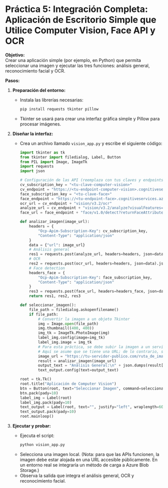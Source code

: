 # Práctica 5: Integración Completa: Aplicación de Escritorio Simple que Utilice Computer Vision, Face API y OCR

**Objetivo:**  
Crear una aplicación simple (por ejemplo, en Python) que permita seleccionar una imagen y ejecutar las tres funciones: análisis general, reconocimiento facial y OCR.

**Pasos:**

1. **Preparación del entorno:**
   - Instala las librerías necesarias:
     ```bash
     pip install requests tkinter pillow
     ```
   - Tkinter se usará para crear una interfaz gráfica simple y Pillow para procesar imágenes.

2. **Diseñar la interfaz:**
   - Crea un archivo llamado `vision_app.py` y escribe el siguiente código:
     ```python
     import tkinter as tk
     from tkinter import filedialog, Label, Button
     from PIL import Image, ImageTk
     import requests
     import json

     # Configuración de las API (reemplaza con tus claves y endpoints)
     cv_subscription_key = "<tu-clave-computer-vision>"
     cv_endpoint = "https://<tu-endpoint-computer-vision>.cognitiveservices.azure.com/"
     face_subscription_key = "<tu-clave-face>"
     face_endpoint = "https://<tu-endpoint-face>.cognitiveservices.azure.com/"
     ocr_url = cv_endpoint + "vision/v3.2/ocr"
     analyze_url = cv_endpoint + "vision/v3.2/analyze?visualFeatures=Description,Tags"
     face_url = face_endpoint + "face/v1.0/detect?returnFaceAttributes=age,gender,emotion"

     def analizar_imagen(image_url):
         headers = {
             "Ocp-Apim-Subscription-Key": cv_subscription_key,
             "Content-Type": "application/json"
         }
         data = {"url": image_url}
         # Análisis general
         res1 = requests.post(analyze_url, headers=headers, json=data).json()
         # OCR
         res2 = requests.post(ocr_url, headers=headers, json=data).json()
         # Face detection
         headers_face = {
             "Ocp-Apim-Subscription-Key": face_subscription_key,
             "Content-Type": "application/json"
         }
         res3 = requests.post(face_url, headers=headers_face, json=data).json()
         return res1, res2, res3

     def seleccionar_imagen():
         file_path = filedialog.askopenfilename()
         if file_path:
             # Convertir la imagen a un objeto Tkinter
             img = Image.open(file_path)
             img.thumbnail((400, 400))
             img_tk = ImageTk.PhotoImage(img)
             label_img.config(image=img_tk)
             label_img.image = img_tk
             # Para esta práctica, se debe subir la imagen a un servidor público o usar un servicio de alojamiento temporal.
             # Aquí se asume que se tiene una URL; de lo contrario, se puede implementar la carga a Azure Blob Storage.
             image_url = "https://tu-servidor-publico.com/ruta_de_imagen.jpg"
             result = analizar_imagen(image_url)
             output_text = "Análisis General:\n" + json.dumps(result[0], indent=2) + "\n\nOCR:\n" + json.dumps(result[1], indent=2) + "\n\nReconocimiento Facial:\n" + json.dumps(result[2], indent=2)
             text_output.config(text=output_text)

     root = tk.Tk()
     root.title("Aplicación de Computer Vision")
     btn = Button(root, text="Seleccionar Imagen", command=seleccionar_imagen)
     btn.pack(pady=10)
     label_img = Label(root)
     label_img.pack(pady=10)
     text_output = Label(root, text="", justify="left", wraplength=600)
     text_output.pack(pady=10)
     root.mainloop()
     ```
3. **Ejecutar y probar:**
   - Ejecuta el script:
     ```bash
     python vision_app.py
     ```
   - Selecciona una imagen local. (Nota: para que las APIs funcionen, la imagen debe estar alojada en una URL accesible públicamente. En un entorno real se integraría un método de carga a Azure Blob Storage.)
   - Observa la salida que integra el análisis general, OCR y reconocimiento facial.